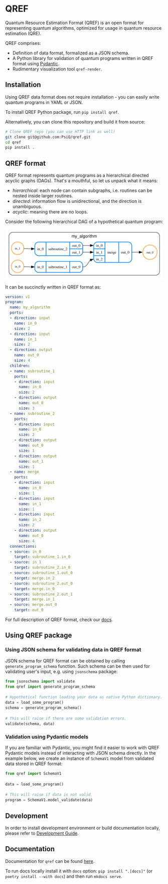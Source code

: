 # QREF
Quantum Resource Estimation Format (QREF) is an open format for representing
quantum algorithms, optimized for usage in quantum resource estimation (QRE).

QREF comprises:

- Definition of data format, formalized as a JSON schema.
- A Python library for validation of quantum programs written in QREF format using [Pydantic](https://docs.pydantic.dev/).
- Rudimentary visualization tool `qref-render`.

## Installation

Using QREF data format does not require installation - you can easily write quantum
programs in YAML or JSON.

To install QREF Python package, run `pip install qref`.

Alternatively, you can clone this repository and build it from source:

```bash
# Clone QREF repo (you can use HTTP link as well)
git clone git@github.com:PsiQ/qref.git
cd qref
pip install .
```

## QREF format

QREF format represents quantum programs as a hierarchical directed acyclic graphs (DAGs).
That's a mouthful, so let us unpack what it means:

- *hierarchical*: each node can contain subgraphs, i.e. routines can be nested inside
  larger routines.
- *directed*: information flow is unidirectional, and the direction is unambiguous.
- *acyclic*: meaning there are no loops.

Consider the following hierarchical DAG of a hypothetical quantum program:

![program example](https://raw.githubusercontent.com/PsiQ/qref/main/example_routine.svg)

It can be succinctly written in QREF format as:


```yaml
version: v1
program:
  name: my_algorithm
  ports:
  - direction: input
    name: in_0
    size: 2
  - direction: input
    name: in_1
    size: 2
  - direction: output
    name: out_0
    size: 4
  children:
  - name: subroutine_1
    ports:
    - direction: input
      name: in_0
      size: 2
    - direction: output
      name: out_0
      size: 3
  - name: subroutine_2
    ports:
    - direction: input
      name: in_0
      size: 2
    - direction: output
      name: out_0
      size: 1
    - direction: output
      name: out_1
      size: 1
  - name: merge
    ports:
    - direction: input
      name: in_0
      size: 1
    - direction: input
      name: in_1
      size: 1
    - direction: input
      name: in_2
      size: 2
    - direction: output
      name: out_0
      size: 4
  connections:
  - source: in_0
    target: subroutine_1.in_0
  - source: in_1
    target: subroutine_2.in_0
  - source: subroutine_1.out_0
    target: merge.in_2
  - source: subroutine_2.out_0
    target: merge.in_0
  - source: subroutine_2.out_1
    target: merge.in_1
  - source: merge.out_0
    target: out_0
```


For full description of QREF format, check our [docs](https://psiq.github.io/qref/latest/).

## Using QREF package

### Using JSON schema for validating data in QREF format

JSON schema for QREF format can be obtained by calling `generate_program_schema` function.
Such schema can be then used for validating user's input, e.g. using `jsonschema` package:

```python
from jsonschema import validate
from qref import generate_program_schema

# Hypothetical function loading your data as native Python dictionary.
data = load_some_program()
schema = generate_program_schema()

# This will raise if there are some validation errors.
validate(schema, data)
```

### Validation using Pydantic models

If you are familiar with Pydantic, you might find it easier to work with QREF Pydantic
models instead of interacting with JSON schema directly. In the example below, we create
an instance of `SchemaV1` model from validated data stored in QREF format:

```python
from qref import SchemaV1

data = load_some_program()

# This will raise if data is not valid
program = SchemaV1.model_validate(data)
```

## Development

In order to install development environment or build documentation locally, please refer to [Development Guide](https://psiq.github.io/qref/latest/development/).


## Documentation

Documentation for `qref` can be found [here](https://psiq.github.io/qref/latest/).

To run docs locally install it with `docs` option: `pip install ".[docs]"` (or `poetry install --with docs`) and then run `mkdocs serve`. 
